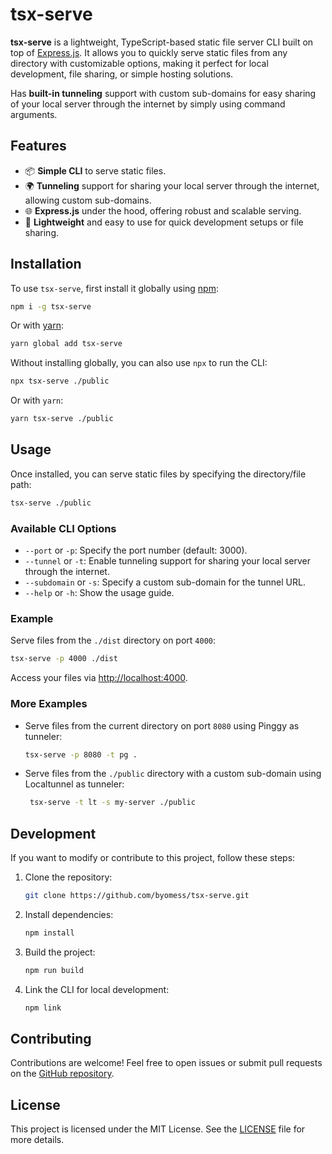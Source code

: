 # tsx-serve

**tsx-serve** is a lightweight, TypeScript-based static file server CLI built on top of [Express.js](https://expressjs.com/). It allows you to quickly serve static files from any directory with customizable options, making it perfect for local development, file sharing, or simple hosting solutions.

Has **built-in tunneling** support with custom sub-domains for easy sharing of your local server through the internet by simply using command arguments.

## Features

- 📦 **Simple CLI** to serve static files.
- 🌍 **Tunneling** support for sharing your local server through the internet, allowing custom sub-domains.
- 🌐 **Express.js** under the hood, offering robust and scalable serving.
- 🚀 **Lightweight** and easy to use for quick development setups or file sharing.

## Installation

To use `tsx-serve`, first install it globally using [npm](https://www.npmjs.com/):

```bash
npm i -g tsx-serve
```

Or with [yarn](https://yarnpkg.com/):

```bash
yarn global add tsx-serve
```

Without installing globally, you can also use `npx` to run the CLI:

```bash
npx tsx-serve ./public
```

Or with `yarn`:

```bash
yarn tsx-serve ./public
```

## Usage

Once installed, you can serve static files by specifying the directory/file path:

```bash
tsx-serve ./public
```

### Available CLI Options

- `--port` or `-p`: Specify the port number (default: 3000).
- `--tunnel` or `-t`: Enable tunneling support for sharing your local server through the internet.
- `--subdomain` or `-s`: Specify a custom sub-domain for the tunnel URL.
- `--help` or `-h`: Show the usage guide.

### Example

Serve files from the `./dist` directory on port `4000`:

```bash
tsx-serve -p 4000 ./dist
```

Access your files via [http://localhost:4000](http://localhost:4000).

### More Examples

- Serve files from the current directory on port `8080` using Pinggy as tunneler:
  ```bash
  tsx-serve -p 8080 -t pg .
  ```

- Serve files from the `./public` directory with a custom sub-domain using Localtunnel as tunneler:
  ```bash
   tsx-serve -t lt -s my-server ./public
  ```

## Development

If you want to modify or contribute to this project, follow these steps:

1. Clone the repository:
   ```bash
   git clone https://github.com/byomess/tsx-serve.git
   ```

2. Install dependencies:
   ```bash
   npm install
   ```

3. Build the project:
   ```bash
   npm run build
   ```

4. Link the CLI for local development:
   ```bash
   npm link
   ```

## Contributing

Contributions are welcome! Feel free to open issues or submit pull requests on the [GitHub repository](https://github.com/your-username/tsx-serve).

## License

This project is licensed under the MIT License. See the [LICENSE](LICENSE) file for more details.